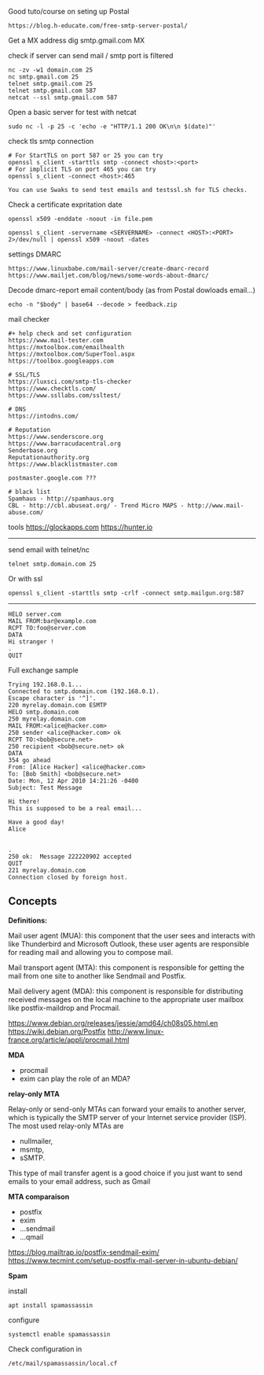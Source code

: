 Good tuto/course on seting up Postal

    https://blog.h-educate.com/free-smtp-server-postal/

Get a MX address
    dig smtp.gmail.com MX

check if server can send mail / smtp port is filtered 

    nc -zv -w1 domain.com 25
    nc smtp.gmail.com 25
    telnet smtp.gmail.com 25
    telnet smtp.gmail.com 587
    netcat --ssl smtp.gmail.com 587

Open a basic server for test with netcat

    sudo nc -l -p 25 -c 'echo -e "HTTP/1.1 200 OK\n\n $(date)"'

check tls smtp connection


    # For StartTLS on port 587 or 25 you can try
    openssl s_client -starttls smtp -connect <host>:<port>
    # For implicit TLS on port 465 you can try 
    openssl s_client -connect <host>:465

    You can use Swaks to send test emails and testssl.sh for TLS checks.

Check a certificate expritation date 

    openssl x509 -enddate -noout -in file.pem

    openssl s_client -servername <SERVERNAME> -connect <HOST>:<PORT> 2>/dev/null | openssl x509 -noout -dates


settings DMARC

    https://www.linuxbabe.com/mail-server/create-dmarc-record
    https://www.mailjet.com/blog/news/some-words-about-dmarc/

Decode dmarc-report email content/body (as from Postal dowloads email...)

    echo -n "$body" | base64 --decode > feedback.zip

mail checker

    #+ help check and set configuration
    https://www.mail-tester.com
    https://mxtoolbox.com/emailhealth
    https://mxtoolbox.com/SuperTool.aspx
    https://toolbox.googleapps.com

    # SSL/TLS
    https://luxsci.com/smtp-tls-checker
    https://www.checktls.com/
    https://www.ssllabs.com/ssltest/

    # DNS
    https://intodns.com/

    # Reputation
    https://www.senderscore.org
    https://www.barracudacentral.org
    Senderbase.org
    Reputationauthority.org
    https://www.blacklistmaster.com

    postmaster.google.com ???

    # black list
    Spamhaus - http://spamhaus.org
    CBL - http://cbl.abuseat.org/ - Trend Micro MAPS - http://www.mail-abuse.com/


tools
    https://glockapps.com
    https://hunter.io

---

send email with telnet/nc

	telnet smtp.domain.com 25

Or with ssl

    openssl s_client -starttls smtp -crlf -connect smtp.mailgun.org:587

---

    HELO server.com
    MAIL FROM:bar@example.com
    RCPT TO:foo@server.com
    DATA
    Hi stranger !
    .
    QUIT

Full exchange sample

    Trying 192.168.0.1...
    Connected to smtp.domain.com (192.168.0.1).
    Escape character is '^]'.
    220 myrelay.domain.com ESMTP
    HELO smtp.domain.com
    250 myrelay.domain.com
    MAIL FROM:<alice@hacker.com>
    250 sender <alice@hacker.com> ok
    RCPT TO:<bob@secure.net>
    250 recipient <bob@secure.net> ok
    DATA
    354 go ahead
    From: [Alice Hacker] <alice@hacker.com>
    To: [Bob Smith] <bob@secure.net>
    Date: Mon, 12 Apr 2010 14:21:26 -0400
    Subject: Test Message

    Hi there!
    This is supposed to be a real email...

    Have a good day!
    Alice


    .
    250 ok:  Message 222220902 accepted
    QUIT
    221 myrelay.domain.com
    Connection closed by foreign host.


## Concepts

**Definitions:**

Mail user agent (MUA): this component that the user sees and interacts with like Thunderbird and Microsoft Outlook, these user agents are responsible for reading mail and allowing you to compose mail.

Mail transport agent (MTA): this component is responsible for getting the mail from one site to another like Sendmail and Postfix.

Mail delivery agent (MDA): this component is responsible for distributing received messages on the local machine to the appropriate user mailbox like postfix-maildrop and Procmail.

https://www.debian.org/releases/jessie/amd64/ch08s05.html.en
https://wiki.debian.org/Postfix
http://www.linux-france.org/article/appli/procmail.html


**MDA**
* procmail
* exim can play the role of an MDA?


**relay-only MTA**

Relay-only or send-only MTAs can forward your emails to another server, which is typically the SMTP server of your Internet service provider (ISP).
The most used relay-only MTAs are
* nullmailer, 
* msmtp, 
* sSMTP. 

This type of mail transfer agent is a good choice if you just want to send emails to your email address, such as Gmail


**MTA comparaison**

* postfix
* exim
* ...sendmail
* ...qmail


https://blog.mailtrap.io/postfix-sendmail-exim/
https://www.tecmint.com/setup-postfix-mail-server-in-ubuntu-debian/


**Spam**

install

    apt install spamassassin

configure
    
    systemctl enable spamassassin

Check configuration in

    /etc/mail/spamassassin/local.cf

